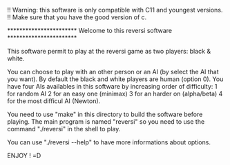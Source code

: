 !! Warning: this software is only compatible with C11 and youngest versions.
!!          Make sure that you have the good version of c.

*********************** Welcome to this reversi software ***********************

This software permit to play at the reversi game as two players: black & white.

You can choose to play with an other person or an AI (by select the AI that you
want).
By default the black and white players are human (option 0).
You have four AIs availables in this software by increasing order of difficulty:
    1 for random AI
    2 for an easy one (minimax)
    3 for an harder on (alpha/beta)
    4 for the most difficul AI (Newton).

You need to use "make" in this directory to build the software before playing.
The main program is named "reversi" so you need to use the command "./reversi"
in the shell to play.

You can use "./reversi --help" to have more informations about options.

ENJOY ! =D
